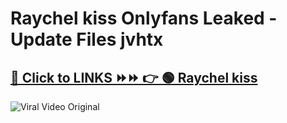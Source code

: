 
 # Raychel kiss Onlyfans Leaked - Update Files jvhtx

## <h2><a href="https://clipsfans.com/Raychel_kiss&ref=git">🔗 Click to LINKS ⏩⏩ 👉 🟢 Raychel kiss </a></h2>

<a href="https://clipsfans.com/Raychel_kiss&ref=git" rel="nofollow" data-target="animated-image.originalLink"><img src="https://i.ibb.co.com/xMMVF88/686577567.gif" alt="Viral Video Original" style="max-width: 100%; display: inline-block;" data-target="animated-image.originalImage"></a>

